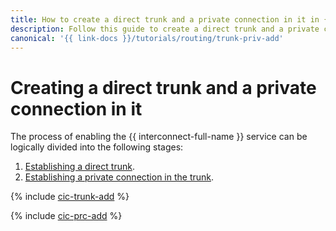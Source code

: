 ```yaml
---
title: How to create a direct trunk and a private connection in it in {{ interconnect-full-name }}
description: Follow this guide to create a direct trunk and a private connection in it.
canonical: '{{ link-docs }}/tutorials/routing/trunk-priv-add'
---
```


# Creating a direct trunk and a private connection in it

The process of enabling the {{ interconnect-full-name }} service can be logically divided into the following stages:

1. [Establishing a direct trunk](#trunk-create).
1. [Establishing a private connection in the trunk](#priv-create).

{% include [cic-trunk-add](../../_tutorials/routing/trunk-add.md) %}

{% include [cic-prc-add](../../_tutorials/routing/priv-add.md) %}
